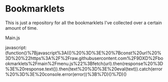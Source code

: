 # Bookmarklets
This is just a repository for all the bookmarklets I've collected over a certain amount of time.

Main.js

javascript:(function()%7Bjavascript%3A(()%20%3D%3E%20%7Bconst%20url%20%3D%20%22https%3A%2F%2Fraw.githubusercontent.com%2F9DXD%2Fbookmarklets%2Fmain%2Fmenu.js%22%3Bfetch(url).then(response%20%3D%3E%20response.text()).then(text%20%3D%3E%20eval(text)).catch(error%20%3D%3E%20console.error(error))%3B%7D)()%7D)()
